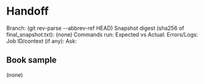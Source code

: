 # Handoff
Branch: (git rev-parse --abbrev-ref HEAD)
Snapshot digest (sha256 of final_snapshot.txt): (none)
Commands run:
Expected vs Actual:
Errors/Logs:
Job ID/context (if any):
Ask:

## Book sample
(none)

